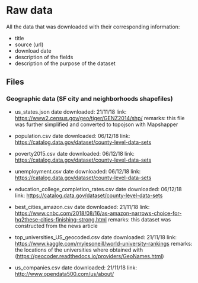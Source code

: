 # Raw data

All the data that was downloaded with their corresponding information:
- title
- source (url)
- download date
- description of the fields
- description of the purpose of the dataset

## Files

### Geographic data (SF city and neighborhoods shapefiles)

* us_states.json
date downloaded: 21/11/18
link: https://www2.census.gov/geo/tiger/GENZ2014/shp/
remarks: this file was further simplified and converted to topojson with Mapshapper

* population.csv
date downloaded: 06/12/18
link: https://catalog.data.gov/dataset/county-level-data-sets

* poverty2015.csv
date downloaded: 06/12/18
link: https://catalog.data.gov/dataset/county-level-data-sets

* unemployment.csv
date downloaded: 06/12/18
link: https://catalog.data.gov/dataset/county-level-data-sets

* education_college_completion_rates.csv
date downloaded: 06/12/18
link: https://catalog.data.gov/dataset/county-level-data-sets

* best_cities_amazon.csv
date downloaded: 21/11/18
link: https://www.cnbc.com/2018/08/16/as-amazon-narrows-choice-for-hq2these-cities-finishing-strong.html 
remarks: this dataset was constructed from the news article

* top_universities_US_geocoded.csv
date downloaded: 21/11/18
link: https://www.kaggle.com/mylesoneill/world-university-rankings
remarks: the locations of the universities where obtained with (https://geocoder.readthedocs.io/providers/GeoNames.html)

* us_companies.csv
date downloaded: 21/11/18
link: http://www.opendata500.com/us/about/ 




